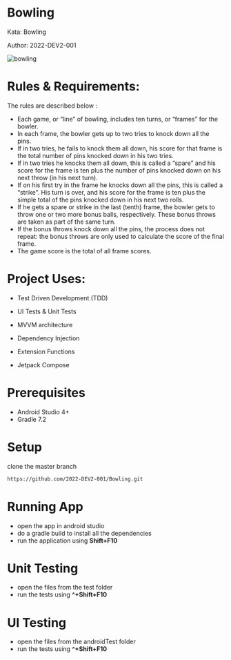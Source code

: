 # Bowling

Kata: Bowling
 
Author: 2022-DEV2-001

![bowling](https://user-images.githubusercontent.com/50776959/163831526-863abfb8-986c-44f9-8623-ad3f5db2d432.gif)

# Rules & Requirements:
 The rules are described below :

- Each game, or “line” of bowling, includes ten turns, or “frames” for the bowler.
- In each frame, the bowler gets up to two tries to knock down all the pins.
- If in two tries, he fails to knock them all down, his score for that frame is the total number of pins knocked down in his two tries.
- If in two tries he knocks them all down, this is called a “spare” and his score for the frame is ten plus the number of pins knocked down on his next throw (in his next turn).
- If on his first try in the frame he knocks down all the pins, this is called a “strike”. His turn is over, and his score for the frame is ten plus the simple total of the pins knocked down in his next two rolls.
- If he gets a spare or strike in the last (tenth) frame, the bowler gets to throw one or two more bonus balls, respectively. These bonus throws are taken as part of the same turn. 
- If the bonus throws knock down all the pins, the process does not repeat: the bonus throws are only used to calculate the score of the final frame.
- The game score is the total of all frame scores.

# Project Uses:

- Test Driven Development (TDD)

- UI Tests & Unit Tests

- MVVM architecture

- Dependency Injection

- Extension Functions

- Jetpack Compose

# Prerequisites
- Android Studio 4+
- Gradle 7.2

# Setup

  clone the master branch
  
```bash
https://github.com/2022-DEV2-001/Bowling.git
```

# Running App

- open the app in android studio
- do a gradle build to install all the dependencies
- run the application using **Shift+F10**

# Unit Testing
- open the files from the test folder
- run the tests using **^+Shift+F10**

# UI Testing
- open the files from the androidTest folder
- run the tests using **^+Shift+F10**
